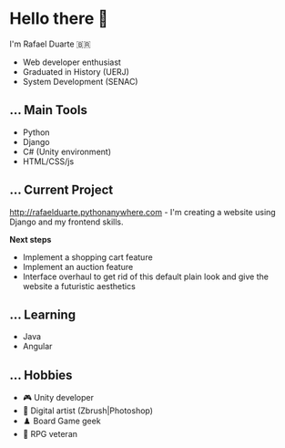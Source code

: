 # Hello there 👋

I'm Rafael Duarte :brazil:

- Web developer enthusiast
- Graduated in History (UERJ)
- System Development (SENAC)

## ... Main Tools

- Python
- Django
- C# (Unity environment)
- HTML/CSS/js

## ... Current Project


http://rafaelduarte.pythonanywhere.com - I'm creating a website using Django and my frontend skills.

<b>Next steps</b>
 - Implement a shopping cart feature
 - Implement an auction feature
 - Interface overhaul to get rid of this default plain look and give the website a futuristic aesthetics

## ... Learning

- Java
- Angular

## ... Hobbies

- :video_game: Unity developer
- :art: Digital artist (Zbrush|Photoshop)
- :chess_pawn: Board Game geek
- :game_die: RPG veteran
